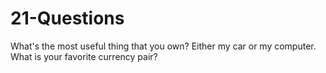 # 21-Questions
What's the most useful thing that you own? 
Either my car or my computer. What is your favorite currency pair?
